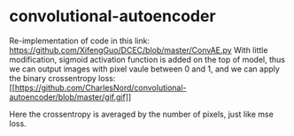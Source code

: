# convolutional-autoencoder

Re-implementation of code in this link: https://github.com/XifengGuo/DCEC/blob/master/ConvAE.py
With little modification, sigmoid activation function is added on the top of model, thus we can output images with pixel vaule between 0 and 1, and we can apply the binary crossentropy loss:
[[https://github.com/CharlesNord/convolutional-autoencoder/blob/master/gif.gif]]

Here the crossentropy is averaged by the number of pixels, just like mse loss.
